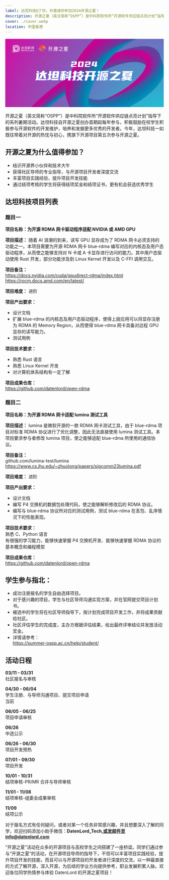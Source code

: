 ```yaml
---
label: 达坦科技@了你，并邀请你参加2024开源之夏！
description: 开源之夏（英文简称“OSPP”）是中科院软件所“开源软件供应链点亮计划”指导下的系列暑期活动。达坦科技自开源之夏创办首期起每年参与，积极鼓励在校学生积极参与开源软件的开发维护，培养和发掘更多优秀的开发者。今年，达坦科技一如既往带着对开源的热忱与初心，携旗下开源项目第五次参与开源之夏。
cover: ./cover.webp
location: 中国香港
---
```


![图片](./cover.webp)

开源之夏（英文简称“OSPP”）是中科院软件所“开源软件供应链点亮计划”指导下的系列暑期活动。达坦科技自开源之夏创办首期起每年参与，积极鼓励在校学生积极参与开源软件的开发维护，培养和发掘更多优秀的开发者。今年，达坦科技一如既往带着对开源的热忱与初心，携旗下开源项目第五次参与开源之夏。

## 开源之夏为什么值得参加？

- 结识开源界小伙伴和技术大牛
- 获得社区导师的专业指导，与开源项目开发者深度交流
- 丰富项目实践经验，提升项目开发技能
- 通过结项考核的学生将获得结项奖金和结项证书，更有机会获选优秀学生

## 达坦科技项目列表

### 题目一

**项目名称：为开源 RDMA 网卡驱动程序适配 NVIDIA 或 AMD GPU**

**项目描述：** 随着 AI 浪潮的到来，读写 GPU 显存成为了 RDMA 网卡必须支持的功能之一。本项目需要为开源 RDMA 网卡 blue-rdma 编写对应的内核态及用户态驱动程序，从而使之能够支持对 N 卡或 A 卡显存进行访问的能力。其中用户态驱动使用 Rust 开发，部分功能涉及到 Linux Kernel 开发以及 C-FFI 调用交互。

**项目备注：**  
https://docs.nvidia.com/cuda/gpudirect-rdma/index.html  
https://rocm.docs.amd.com/en/latest/

**项目难度：** 进阶

**项目产出要求：**

- 设计文档
- 扩展 blue-rdma 的内核态及用户态驱动程序，使得上层应用可以将显存注册为 RDMA 的 Memory Region，从而使得 blue-rdma 网卡具备对远程 GPU 显存的读写能力。
- 测试用例

**项目技术要求：**

- 熟悉 Rust 语言
- 熟悉 Linux Kernel 开发
- 对计算机体系结构有一定了解

**项目成果仓库：**  
https://github.com/datenlord/open-rdma

### 题目二

**项目名称：为开源 RDMA 网卡适配 lumina 测试工具**

**项目描述：** lumina 是微软开源的一款 RDMA 网卡测试工具，由于 blue-rdma 项目对标准 RDMA 协议进行了优化调整，因此无法直接使用 lumina 测试工具。本项目要求参与者修改 lumina 项目，使之能够适配 blue-rdma 所使用的通信协议。

**项目备注：**  
github.com/lumina-test/lumina  
https://www.cs.jhu.edu/~zhuolong/papers/sigcomm23lumina.pdf

**项目难度：** 进阶

**项目产出要求：**

- 设计文档
- 编写 P4 交换机的数据包处理代码，使之能够解析修改后的 RDMA 协议。
- 编写与 blue-rdma 协议所对应的测试用例，测试 blue-rdma 在丢包、乱序情况下的性能表现。

**项目技术要求：**  
熟悉 C、Python 语言  
有很强的学习能力，能够快速掌握 P4 交换机开发、能够快速掌握 RDMA 协议的基本概念和编程模型

**项目成果仓库：**  
https://github.com/datenlord/open-rdma

## 学生参与指北：

- 成功注册报名的学生自由选择项目。
- 对于感兴趣的项目，学生与社区导师沟通实现方案，并在官网提交项目计划书。
- 被选中的学生将在社区导师指导下，按计划完成项目开发工作，并将成果贡献给社区。
- 社区评估学生的完成度，主办方根据评估结果，给出最终评审结论并发放活动奖金。
- 详情请参考：  
  https://summer-ospp.ac.cn/help/student/

## 活动日程

**03/11 - 03/31**  
社区报名与审核

**04/30 - 06/04**  
学生注册、与导师沟通项目、提交项目申请  
当前

**06/05 - 06/25**  
项目申请审核

**06/26**  
中选公示

**06/26 - 06/30**  
项目开发预热

**07/01 - 09/30**  
项目开发

**10/01 - 10/31**  
结项审核-PR/MR 合并与导师审核

**11/01 - 11/08**  
结项审核-组委会成果审核

**11/09**  
结项公示

对于报名方式有任何疑问，或者对某一个任务非常感兴趣，并且想要深入了解的同学，欢迎扫码添加小助手微信：**DatenLord_Tech,或发邮件至info@datenlord.com**

“开源之夏”活动在众多的开源项目与高校学生之间搭建了一座桥梁。同学们通过参与“开源之夏”的活动，在开源项目导师的指导下，不但可以丰富项目实践经验，提升项目开发的技能，而且可以与开源项目的开发者进行深度的交流，以一种最直接的方式了解开源，深入开源，为后续的学业方向提供参考，职业发展积累人脉。欢迎各位同学热情参与体验 DatenLord 的开源之夏项目！
